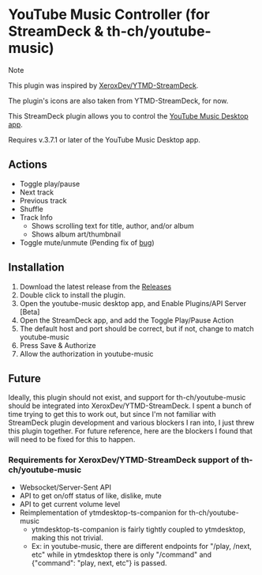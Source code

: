 # YouTube Music Controller (for StreamDeck & th-ch/youtube-music)

> [!NOTE]
> This plugin was inspired by [XeroxDev/YTMD-StreamDeck](https://github.com/XeroxDev/YTMD-StreamDeck).
> 
> The plugin's icons are also taken from YTMD-StreamDeck, for now.

This StreamDeck plugin allows you to control the [YouTube Music Desktop app](https://github.com/th-ch/youtube-music).

Requires v.3.7.1 or later of the YouTube Music Desktop app.

## Actions
- Toggle play/pause
- Next track
- Previous track
- Shuffle
- Track Info
  - Shows scrolling text for title, author, and/or album
  - Shows album art/thumbnail
- Toggle mute/unmute (Pending fix of [bug](https://github.com/th-ch/youtube-music/issues/2789))

## Installation

1. Download the latest release from the [Releases](https://github.com/kimjammer/youtube-music-controller/releases)
2. Double click to install the plugin.
3. Open the youtube-music desktop app, and Enable Plugins/API Server [Beta]
4. Open the StreamDeck app, and add the Toggle Play/Pause Action
5. The default host and port should be correct, but if not, change to match youtube-music
6. Press Save & Authorize
7. Allow the authorization in youtube-music

## Future

Ideally, this plugin should not exist, and support for th-ch/youtube-music
should be integrated into XeroxDev/YTMD-StreamDeck. I spent a bunch of
time trying to get this to work out, but since I'm not familiar with
StreamDeck plugin development and various blockers I ran into, I just
threw this plugin together. For future reference, here are the blockers
I found that will need to be fixed for this to happen.

### Requirements for XeroxDev/YTMD-StreamDeck support of th-ch/youtube-music
- Websocket/Server-Sent API
- API to get on/off status of like, dislike, mute
- API to get current volume level
- Reimplementation of ytmdesktop-ts-companion for th-ch/youtube-music
  - ytmdesktop-ts-companion is fairly tightly coupled to ytmdesktop, making
  this not trivial.
  - Ex: in youtube-music, there are different endpoints for "/play, /next, etc"
  while in ytmdesktop there is only "/command" and {"command": "play, next, etc"} is passed.